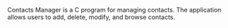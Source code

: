 Contacts Manager is a C program for managing contacts. The application allows users to add, delete, modify, and browse contacts. 
